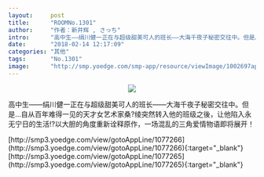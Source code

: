 ```yaml
---
layout:     post
title:      "ROOMNo.1301"
author:     "作者：新井辉 , さっち"
intro:      "高中生——绢川健一正在与超级甜美可人的班长——大海千夜子秘密交往中。但是…自从百年难得一见的天才女艺术家桑?绫突然转入他的班级之後，让他陷入永无宁日的生活!?以大胆的角度重新诠释原作，一场混乱的三角爱情物语即将展开！"
date:       "2018-02-14 12:17:09"
categories: "其他"
tags:       "No.1301"
image:      "http://smp.yoedge.com/smp-app/resource/viewImage/1002697appline.png"
---
```

<div style="text-align: center">
<p><img src="http://smp.yoedge.com/smp-app/resource/viewImage/1002697appline.png"/></p>
</div>
<p class="post-meta">
<span>高中生——绢川健一正在与超级甜美可人的班长——大海千夜子秘密交往中。但是…自从百年难得一见的天才女艺术家桑?绫突然转入他的班级之後，让他陷入永无宁日的生活!?以大胆的角度重新诠释原作，一场混乱的三角爱情物语即将展开！</span>
</p>
[http://smp3.yoedge.com/view/gotoAppLine/1077266](http://smp3.yoedge.com/view/gotoAppLine/1077266){:target="_blank"}
[http://smp3.yoedge.com/view/gotoAppLine/1077265](http://smp3.yoedge.com/view/gotoAppLine/1077265){:target="_blank"}


